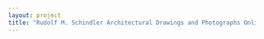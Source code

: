 ```yaml
--- 
layout: project 
title: "Rudolf M. Schindler Architectural Drawings and Photographs Online" 
---
```



